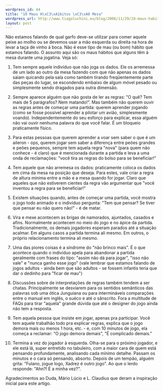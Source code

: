 ```yaml
--- 
wordpress_id: 44
title: "10 Maus H\xC3\xA1bitos \xC3\xA0 Mesa"
wordpress_url: http://www.tiagoluchini.eu/blog/2006/11/29/10-maus-habitos-a-mesa/
layout: post
---
```

Não estamos falando de qual garfo deve-se utilizar para comer aquele peixe ao molho ou se devemos usar a mão esquerda ou direita na hora de levar a taça de vinho à boca. Não é esse tipo de mau (ou bom) hábito que estamos falando. O assunto aqui são os maus hábitos que alguns têm à mesa durante uma jogatina. Veja só:

1. Tem sempre aquele indivíduo que não joga os dados. Ele os arremessa de um lado ao outro da mesa fazendo com que não apenas os dados saiam quicando pela sala como também tirando freqüentemente parte das peças do lugar, se escondendo embaixo de algum móvel pesado ou simplesmente sendo dragados para outra dimensão.

2. Sempre aparece alguém que não gosta de ler as  regras: "O quê? Tem mais de 5 parágrafos? Nem matando!". Mas também não querem ouvir as regras antes de começar uma partida:  querem aprender jogando (como se fosse possível aprender a pilotar um avião, simplesmente voando). Independentemente do seu esforço para explicar, essa alguém não vai ouvir nenhuma palavra do que você falar. É um bloqueio praticamente físico.

3. Para estas pessoas que querem aprender a voar sem saber o que é um aileron - ops, querem jogar sem saber a diferença entre peões grandes e peões pequenos, sempre tem aquela regra "nova" (para quem não conhece - é claro) que é mencionada durante a partida e leva a uma onda de reclamações: "você tira as regras do bolso para se beneficiar!"

4. Tem aquele que não arremesa os  dados: praticamente coloca os dados em cima da mesa na posição que deseja. Para estes, vale criar a  regra de altura mínima entre a mão e a mesa quando for jogar. Claro que aqueles que não estiverem cientes da regra vão argumentar que "você inventou a regra para se beneficiar!"

5. Existem situações quando, antes de  começar uma partida, você mostra o jogo todo animado e o indivíduo pergunta: "Tem que pensar? Se tiver que pensar eu não quero não!" - é de matar.

6. Vira e mexe acontecem as brigas de namorados, ajuntados, casados e afins. Normalmente acontecem no meio do
jogo e no ápice da partida. Tradicionalmente, os demais jogadores esperam parados até a situação acalmar. Em alguns casos a partida termina ali mesmo. Em outros, o próprio relacionamento termina ali mesmo.

7. Uma das piores coisas é a síndrome do "não brinco mais". É o que acontece quando o indivíduo apela para abandonar a partida geralmente com frases do tipo: "assim não dá para jogar", "isso não vale" e "nunca ganho esse jogo" (vale lembrar que estamos falando de jogos adultos - ainda bem que são adultos - se fossem infantis teria que dar o dedinho para "ficar de mau")

8. Discussões sobre de interpretações de regras também tendem a ser chatas. Principalmente se desviarem para os sentidos semânticos das palavras sob uma ótica Junguiana ou para intermináveis comparações entre o manual em inglês, o suéco e até o sânscrito. Fora a multitude de FAQs para tirar "aquela" grande dúvida que até o designer do jogo ainda não tem a resposta.

9. Tem aquela pessoa que insiste em jogar, apenas pra participar. Você tem aquele trabalhão todo pra explicar regras,
explica que o jogo demora mais ou menos 1 hora, etc. - e, com 10 minutos de  jogo, ela começa a reclamar: "O jogo demora demais", "É complicado demais."

10. Termina a vez do jogador à esquerda. Olha-se para o próximo jogador, e ele está lá, super entretido no tabuleiro, com a maior  cara de quem está pensando profundamente, analisando cada mínimo detalhe. Passam os minutos e o cara só pensando, absorto. Depois de  um tempão, alguém grita: "Fulano, jogue logo, Xadrez é outro jogo". Ao  que o lerdo responde: "Ahn?! É a minha vez?".

Agradecimentos ao Duda, Mário Lúcio e L. Claudius que deram a inspiração inicial para este artigo.
